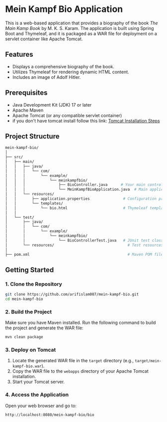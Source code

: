 # Mein Kampf Bio Application

This is a web-based application that provides a biography of the book *The Main Kamp Book* by M. K. S. Karam. The application is built using Spring Boot and Thymeleaf, and it is packaged as a WAR file for deployment on a servlet container like Apache Tomcat.

## Features

- Displays a comprehensive biography of the book.
- Utilizes Thymeleaf for rendering dynamic HTML content.
- Includes an image of Adolf Hitler.

## Prerequisites

- Java Development Kit (JDK) 17 or later
- Apache Maven
- Apache Tomcat (or any compatible servlet container)
- if you don't have tomcat install follow this link: [Tomcat Installation Steps](https://github.com/arifislam007/DevOps_LAB/blob/main/17.LAB-Tomcat/readme.md)

## Project Structure

```bash
mein-kampf-bio/
│
├── src/
│   ├── main/
│   │   ├── java/
│   │   │   └── com/
│   │   │       └── example/
│   │   │           └── meinkampfbio/
│   │   │               ├── BioController.java      # Your main controller
│   │   │               └── MeinKampfBioApplication.java  # Main application class
│   │   └── resources/
│   │       ├── application.properties               # Configuration properties
│   │       └── templates/
│   │           └── bio.html                         # Thymeleaf template
│   │
│   └── test/
│       ├── java/
│       │   └── com/
│       │       └── example/
│       │           └── meinkampfbio/
│       │               └── BioControllerTest.java   # JUnit test class
│       └── resources/                                 # Test resources if needed
│
├── pom.xml                                            # Maven POM file

```

## Getting Started

### 1. Clone the Repository

```bash
git clone https://github.com/arifislam007/mein-kampf-bio.git
cd mein-kampf-bio
```

### 2. Build the Project

Make sure you have Maven installed. Run the following command to build the project and generate the WAR file:

```bash
mvn clean package
```

### 3. Deploy on Tomcat

1. Locate the generated WAR file in the `target` directory (e.g., `target/mein-kampf-bio.war`).
2. Copy the WAR file to the `webapps` directory of your Apache Tomcat installation.
3. Start your Tomcat server.

### 4. Access the Application

Open your web browser and go to:

```
http://localhost:8080/mein-kampf-bio/bio
```

